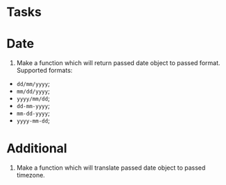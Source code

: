 # Tasks

# Date

1. Make a function which will return passed date object to passed format. Supported formats:
  - `dd/mm/yyyy`;
  - `mm/dd/yyyy`;
  - `yyyy/mm/dd`;
  - `dd-mm-yyyy`;
  - `mm-dd-yyyy`;
  - `yyyy-mm-dd`;

# Additional

1.  Make a function which will translate passed date object to passed timezone.


